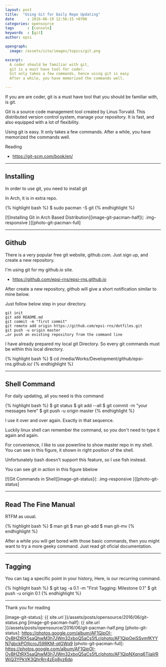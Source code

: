 ```yaml
---
layout: post
title:  "Using Git for Daily Repo Updating"
date      : 2016-06-19 12:56:15 +0700
categories: opensource
tags      : [console]
keywords  : [git]
author: epsi

opengraph:
  image: /assets/site/images/topics/git.png

excerpt:
  A coder should be familiar with git, 
  git is a must have tool for coder.
  Git only takes a few commands, hence using git is easy
  After a while, you have memorized the commands well.

---
```


If you are are coder, 
git is a must have tool that you should be familiar with, is git.

Git is a source code management tool created by Linus Torvald.
This distributed version control system, manage your repository.
It is fast, and also equipped with a lot of flexibility. 

Using git is easy. 
It only takes a few commands.
After a while, you have memorized the commands well.

Reading

* <https://git-scm.com/book/en/>

-- -- --

## Installing

In order to use git, you need to install git

In Arch, it is in extra repo.

{% highlight bash %}
 $ sudo pacman -S git
{% endhighlight %}

[![Installing Git in Arch Based Distribution][image-git-pacman-half]{: .img-responsive }][photo-git-pacman-full]

-- -- --

## Github

There is a very popular free git website, github.com.
Just sign up, and create a new repository.

I'm using git for my github.io site.

* <https://github.com/epsi-rns/epsi-rns.github.io>

After create a new repository,
github will give a short notification similar to mine below.

Just follow below step in your directory.

	git init
	git add README.md
	git commit -m "first commit"
	git remote add origin https://github.com/epsi-rns/dotfiles.git
	git push -u origin master
	…or push an existing repository from the command line

I have already prepared my local git Directory.
So every git commands must be within this local directory.

{% highlight bash %}
 $ cd /media/Works/Development/github/epsi-rns.github.io/
{% endhighlight %}

-- -- --

## Shell Command

For daily updating, all you need is this command

{% highlight bash %}
 $ git status
 $ git add --all
 $ git commit -m "your messages here"
 $ git push -u origin master
{% endhighlight %}

I use it over and over again.
Exactly in that sequence.

Luckily linux shell can remember the command,
so you don't need to type it again and again.

For convenience, 
I like to use powerline to show master repo in my shell.
You can see in this figure, it shown in right position of the shell.

Unfortunately bash doesn't support this feature,
so I use fish instead.

You can see git in action in this figure bbelow

[![Git Commands in Shell][image-git-status]{: .img-responsive }][photo-git-status]

-- -- --

## Read The Fine Manual

RTFM as usual.

{% highlight bash %}
 $ man git
 $ man git-add
 $ man git-mv
{% endhighlight %}

After a while you will get bored with those basic commands,
then you might want to try a more geeky command.
Just read git oficial documentation.

-- -- --

## Tagging

You can tag a specific point in your history,
Here, is our recurring command.

{% highlight bash %}
 $ git tag -a 0.1 -m "First Tagging: Milestone 0.1"
 $ git push -u origin 0.1
{% endhighlight %}

-- -- --

Thank you for reading




[//]: <> ( -- -- -- links below -- -- -- )

[image-git-status]: {{ site.url }}/assets/posts/opensource/2016/06/git-status.png
[image-git-pacman-half]: {{ site.url }}/assets/posts/opensource/2016/06/git-pacman-half.png
[photo-git-status]: https://photos.google.com/album/AF1QipOI-OvBHZtRX5saQhwM3h7JWm32xboQ5aCs5fLr/photo/AF1QipOeiSSvmfKYYN7gbckPOlIjcroJ59RKM-qtGWq9
[photo-git-pacman-full]: https://photos.google.com/album/AF1QipOI-OvBHZtRX5saQhwM3h7JWm32xboQ5aCs5fLr/photo/AF1QipNXqnq6TjjaVRWjQ3YPkVK3QhrRrr4zEp8yz6dp
